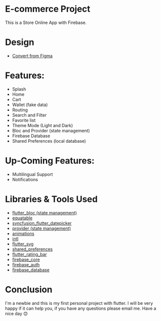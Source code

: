 # E-commerce Project
This is a Store Online App with Firebase. 

# Design
 - [Convert from Figma](https://www.figma.com/file/u4eYTXexQMW4uyBCTMB2bO/Evira---E-Commerce-%26-Online-Shop-App-UI-Kit-(Community)-(Community)?type=design&node-id=0-1)

# Features:
 - Splash
 - Home
 - Cart
 - Wallet (fake data)
 - Routing
 - Search and Filter
 - Favorite list
 - Theme Mode (Light and Dark)
 - Bloc and Provider (state management)
 - Firebase Database 
 - Shared Preferences (local database)

# Up-Coming Features:
 - Multilingual Support
 - Notifications

# Libraries & Tools Used
 - [flutter_bloc (state management)](https://pub.dev/packages/flutter_bloc)
 - [equatable](https://pub.dev/packages/equatable)
 - [syncfusion_flutter_datepicker](https://pub.dev/packages/syncfusion_flutter_datepicker)
 - [provider (state management)](https://pub.dev/packages/provider)
 - [animations](https://pub.dev/packages/animations)
 - [intl](https://pub.dev/packages/intl)
 - [flutter_svg](https://pub.dev/packages/flutter_svg)
 - [shared_preferences](https://pub.dev/packages/shared_preferences)
 - [flutter_rating_bar](https://pub.dev/packages/flutter_rating_bar)
 - [firebase_core](https://pub.dev/packages/firebase_core)
 - [firebase_auth](https://pub.dev/packages/firebase_auth)
 - [firebase_database](https://pub.dev/packages/firebase_database)

# Conclusion
I'm a newbie and this is my first personal project with flutter. I will be very happy if it can help you, if you have any questions please email me. Have a nice day 😊